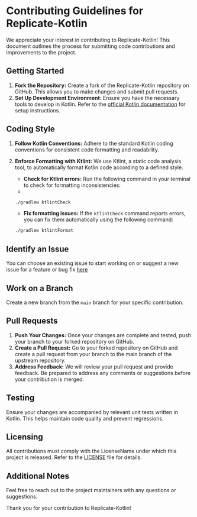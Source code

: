 # Contributing Guidelines for Replicate-Kotlin

We appreciate your interest in contributing to Replicate-Kotlin! This document outlines the process for submitting code contributions and improvements to the project.


## Getting Started

1. **Fork the Repository:** Create a fork of the Replicate-Kotlin repository on GitHub. This allows you to make changes and submit pull requests.
2. **Set Up Development Environment:** Ensure you have the necessary tools to develop in Kotlin. Refer to the [official Kotlin documentation](https://kotlinlang.org/docs/home.html) for setup instructions.

## Coding Style

1. **Follow Kotlin Conventions:** Adhere to the standard Kotlin coding conventions for consistent code formatting and readability.
2. **Enforce Formatting with Ktlint:** We use Ktlint, a static code analysis tool, to automatically format Kotlin code according to a defined style.
    * **Check for Ktlint errors:** Run the following command in your terminal to check for formatting inconsistencies:
    * 
    ```bash
    ./gradlew ktlintCheck
    ```
    * **Fix formatting issues:** If the `ktlintCheck` command reports errors, you can fix them automatically using the following command:

    ```bash
    ./gradlew ktlintFormat
    ```

## Identify an Issue

You can choose an existing issue to start working on or suggest a new issue for a feature or bug fix [here](https://github.com/enyason/replicate-kotlin/issues)

## Work on a Branch

Create a new branch from the `main` branch for your specific contribution. 

## Pull Requests

1. **Push Your Changes:** Once your changes are complete and tested, push your branch to your forked repository on GitHub.
2. **Create a Pull Request:** Go to your forked repository on GitHub and create a pull request from your branch to the main branch of the upstream repository.
3. **Address Feedback:** We will review your pull request and provide feedback. Be prepared to address any comments or suggestions before your contribution is merged.


## Testing

Ensure your changes are accompanied by relevant unit tests written in Kotlin. This helps maintain code quality and prevent regressions.

## Licensing

All contributions must comply with the LicenseName under which this project is released. Refer to the [LICENSE](LICENSE) file for details.


## Additional Notes

Feel free to reach out to the project maintainers with any questions or suggestions.


Thank you for your contribution to Replicate-Kotlin!